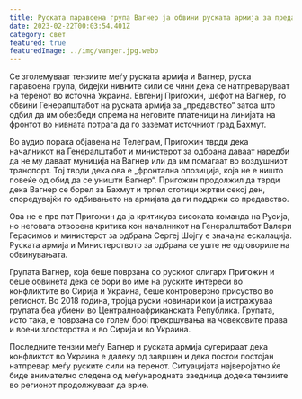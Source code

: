 ```yaml
---
title: Руската паравоена група Вагнер ја обвини руската армија за предавство
date: 2023-02-22T00:03:54.401Z
category: свет
featured: true
featuredImage: ../img/vanger.jpg.webp
---
```


Се зголемуваат тензиите меѓу руската армија и Вагнер, руска паравоена група, бидејќи нивните сили се чини дека се натпреваруваат на теренот во источна Украина. Евгениј Пригожин, шефот на Вагнер, го обвини Генералштабот на руската армија за „предавство“ затоа што одбил да им обезбеди опрема на неговите платеници на линијата на фронтот во нивната потрага да го заземат источниот град Бахмут.

Во аудио порака објавена на Телеграм, Пригожин тврди дека началникот на Генералштабот и министерот за одбрана даваат наредби да не му даваат муниција на Вагнер или да им помагаат во воздушниот транспорт. Тој тврди дека ова е „фронтална опозиција, која не е ништо повеќе од обид да се уништи Вагнер“. Пригожин продолжил да тврди дека Вагнер се борел за Бахмут и трпел стотици жртви секој ден, споредувајќи го одбивањето на армијата да ги поддржи со предавство.

Ова не е прв пат Пригожин да ја критикува високата команда на Русија, но неговата отворена критика кон началникот на Генералштабот Валери Герасимов и министерот за одбрана Сергеј Шојгу е значајна ескалација. Руската армија и Министерството за одбрана се уште не одговориле на обвинувањата.

Групата Вагнер, која беше поврзана со рускиот олигарх Пригожин и беше обвинета дека се бори во име на руските интереси во конфликтите во Сирија и Украина, беше контроверзно присуство во регионот. Во 2018 година, тројца руски новинари кои ја истражуваа групата беа убиени во Централноафриканската Република. Групата, исто така, е поврзана со голем број прекршувања на човековите права и воени злосторства и во Сирија и во Украина.

Последните тензии меѓу Вагнер и руската армија сугерираат дека конфликтот во Украина е далеку од завршен и дека постои постојан натпревар меѓу руските сили на теренот. Ситуацијата најверојатно ќе биде внимателно следена од меѓународната заедница додека тензиите во регионот продолжуваат да врие.

